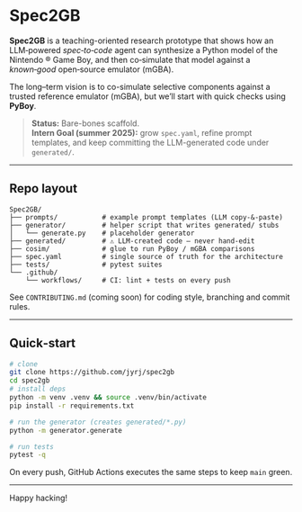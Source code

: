# Spec2GB

**Spec2GB** is a teaching-oriented research prototype that shows how an LLM‑powered *spec‑to‑code* agent can synthesize a Python model of the Nintendo ® Game Boy, and then co‑simulate that model against a *known‑good* open‑source emulator (mGBA).

The long–term vision is to co-simulate selective components against a trusted
reference emulator (mGBA), but we’ll start with quick checks using **PyBoy**.


> **Status:** Bare-bones scaffold.  
> **Intern Goal (summer 2025):** grow `spec.yaml`, refine prompt templates, and
> keep committing the LLM-generated code under `generated/`.


---

## Repo layout

```
Spec2GB/
├── prompts/           # example prompt templates (LLM copy-&-paste)
├── generator/         # helper script that writes generated/ stubs
│   └── generate.py    # placeholder generator
├── generated/         # ⚠️ LLM-created code – never hand-edit
├── cosim/             # glue to run PyBoy / mGBA comparisons
├── spec.yaml          # single source of truth for the architecture
├── tests/             # pytest suites
└── .github/
    └── workflows/     # CI: lint + tests on every push

```

See `CONTRIBUTING.md` (coming soon) for coding style, branching and commit rules.

---

## Quick‑start

```bash
# clone
git clone https://github.com/jyrj/spec2gb
cd spec2gb
# install deps
python -m venv .venv && source .venv/bin/activate
pip install -r requirements.txt

# run the generator (creates generated/*.py)
python -m generator.generate

# run tests
pytest -q
```

On every push, GitHub Actions executes the same steps to keep `main` green.

---

Happy hacking!

